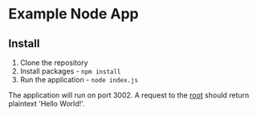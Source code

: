 # Example Node App
## Install
1. Clone the repository
2. Install packages - `npm install`
3. Run the application - `node index.js`

The application will run on port 3002. A request to the [root](http://localhost:3002/) should return plaintext 'Hello World!'.


